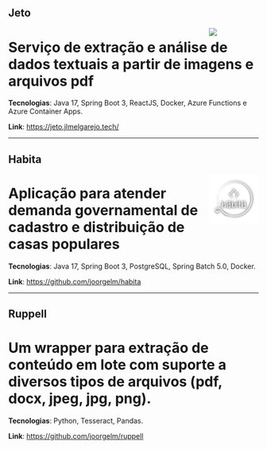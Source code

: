 ## Jeto

<img src="https://media.licdn.com/dms/image/sync/D4D27AQF347n-esl0kg/articleshare-shrink_800/0/1688258658165?e=1689728400&v=beta&t=aM8CMmAnh53cIBuDu8l0nxqCEck3tUlU7D4q61T90fc" align="right" width="100vw">

# Serviço de extração e análise de dados textuais a partir de imagens e arquivos pdf

**Tecnologias**: Java 17, Spring Boot 3, ReactJS, Docker, Azure Functions e Azure Container Apps.

**Link**: https://jeto.jlmelgarejo.tech/

--- 

## Habita

<img src="https://github.com/joorgelm/habita/blob/master/hbt.png?raw=true" align="right" width="100vw">

# Aplicação para atender demanda governamental de cadastro e distribuição de casas populares

**Tecnologias**: Java 17, Spring Boot 3, PostgreSQL, Spring Batch 5.0, Docker.

**Link**: https://github.com/joorgelm/habita


--- 

## Ruppell

# Um wrapper para extração de conteúdo em lote com suporte a diversos tipos de arquivos (pdf, docx, jpeg, jpg, png).

**Tecnologias**: Python, Tesseract, Pandas.

**Link**: https://github.com/joorgelm/ruppell

<br><br>



